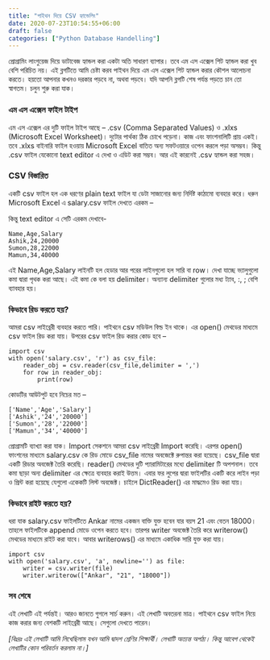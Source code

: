 ```yaml
---
title: "পাইথন দিয়ে CSV হ্যান্ডেলিং"
date: 2020-07-23T10:54:55+06:00
draft: false
categories: ["Python Database Handelling"]
---
```


প্রোগ্রামিং লাংগুয়েজ দিয়ে ডাটাবেজ হ্যান্ডল করা একটা অতি সাধারণ ব্যাপার। তবে এম এস এক্সেল শিট হ্যান্ডল করা খুব বেশি পরিচিত নয়। এই ব্লগটিতে আমি চেষ্টা করব পাইথন দিয়ে এম এস এক্সেল শিট হ্যান্ডল করার কৌশল আলোচনা করতে। হয়তো আপনার কখনও দরকার পড়বে না, অথবা পড়বে। যদি আপনি ব্লগটি শেষ পর্যন্ত পড়তে চান তো স্বাগতম। চলুন শুরু করা যাক।

### এম এস এক্সেল ফাইল টাইপ

এম এস এক্সেল এর দুটি ফাইল টাইপ আছে – .csv (Comma Separated Values) ও .xlxs (Microsoft Excel Worksheet)। দুটোর পার্থক্য ঠিক চোখে পড়েনা। কাজ এবং ফাংশনালিটি প্রায় একই। তবে .xlxs বাইনারি ফাইল হওয়ায় Microsoft Excel বাতিত অন্য সফটওয়ারে ওপেন করলে পড়া অসম্ভব। কিন্তু .csv ফাইল যেকোনো text editor এ দেখা ও এডিট করা সম্ভব। আর এই কারনেই .csv হ্যান্ডল করা সহজ।

### CSV বিস্তারিত

একটি csv ফাইল হল এক ধরণের plain text ফাইল যা ডেটা সাজানোর জন্য নির্দিষ্ট কাঠামো ব্যবহার করে। ধরুন Microsoft Excel এ salary.csv ফাইল দেখতে এরকম –

কিন্তু text editor এ সেটি এরকম দেখাবে-

```
Name,Age,Salary
Ashik,24,20000
Sumon,28,22000
Mamun,34,40000
```

এই Name,Age,Salary লাইনটি হল হেডার আর পরের লাইনগুলো হল সারি বা row। দেখা যাচ্ছে ভ্যালুগুলো কমা দ্বারা পৃথক করা আছে। এই কমা কে বলা হয় delimiter। অন্যান্য delimiter গুলোর মধ্য ট্যাব, :, ; বেশি ব্যাবহার হয়।

### কিভাবে রিড করতে হয়?

আমরা csv লাইব্রেরী ব্যবহার করতে পারি। পাইথনে csv মডিউল বিল্ড ইন থাকে। এর open() মেথডের মাধ্যমে csv ফাইল রিড করা যায়। উপরের csv ফাইল রিড করার কোড হবে –

```
import csv
with open('salary.csv', 'r') as csv_file:
    reader_obj = csv.reader(csv_file,delimiter = ',')
    for row in reader_obj:
        print(row)
```

কোডটির আউটপুট হবে নিচের মত –

```
['Name','Age','Salary']
['Ashik','24','20000']
['Sumon','28','22000']
['Mamun','34','40000']
```

প্রোগ্রামটি ব্যাখ্যা করা যাক। Import সেকশনে আমরা csv লাইব্রেরী Import করেছি। এরপর open() ফাংশনের মাধ্যমে salary.csv কে রিড মোডে csv_file নামের অবজেক্টে রুপান্তর করা হয়েছে। csv_file দ্বারা একটি রিডার অবজেক্ট তৈরি করেছি। reader() মেথডের দুটি প্যারামিটারের মধ্যে delimiter টি অপশনাল। তবে কমা ছাড়া অন্য delimiter এর ক্ষেত্রে ব্যবহার করাই উত্তম। এবার ফর লুপের দ্বারা ফাইলটির একটি করে লাইন পড়া ও প্রিন্ট করা হয়েছে যেগুলো একেকটি লিস্ট অবজেক্ট। চাইলে DictReader() এর মাদ্ধমেও রিড করা যায়।

### কিভাবে রাইট করতে হয়?

ধরা যাক salary.csv ফাইলটিতে Ankar নামের একজন বাক্তি যুক্ত হবেন যার বয়স 21 এবং বেতন 18000। তাহলে ফাইলটিকে append মোডে ওপেন করতে হবে। তারপর writer অবজেক্ট তৈরি করে writerow() মেথডের মাধ্যমে রাইট করা যাবে। আবার writerows() এর মাধ্যমে একাধিক সারি যুক্ত করা যায়।
```
import csv 
with open('salary.csv', 'a', newline='') as file:
    writer = csv.writer(file)
    writer.writerow(["Ankar", "21", "18000"])
```

### সব শেষে

এই লেখাটি এই পর্যন্তই। আরও জানতে গুগলে সার্চ করুন। এই লেখাটি অবতরনা মাত্র। পাইথনে csv ফাইল নিয়ে কাজ করার জন্য বেশকটি লাইব্রেরী আছে। সেগুলো দেখতে পারেন।

*[বিঃদ্রঃ এই লেখাটি আমি লিখেছিলাম যখন আমি দ্বাদশ শ্রেণির শিক্ষার্থী। লেখাটি অত্যন্ত অপঠ্য। কিন্তু আবেগ থেকেই লেখাটির কোন পরিবর্তন করলাম না।]*